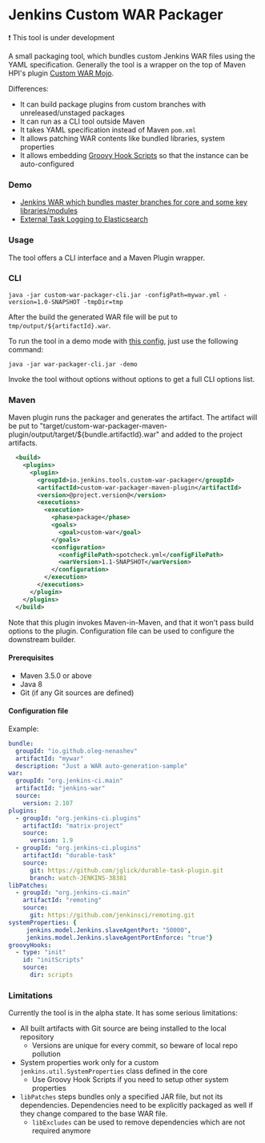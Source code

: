 Jenkins Custom WAR Packager
===

:exclamation: This tool is under development

A small packaging tool, which bundles custom Jenkins WAR files using the YAML specification.
Generally the tool is a wrapper on the top of Maven HPI's plugin 
[Custom WAR Mojo](https://jenkinsci.github.io/maven-hpi-plugin/custom-war-mojo.html).

Differences:

* It can build package plugins from custom branches with unreleased/unstaged packages
* It can run as a CLI tool outside Maven
* It takes YAML specification instead of Maven `pom.xml`
* It allows patching WAR contents like bundled libraries, system properties
* It allows embedding [Groovy Hook Scripts](https://wiki.jenkins.io/display/JENKINS/Groovy+Hook+Script)
so that the instance can be auto-configured

### Demo

* [Jenkins WAR which bundles master branches for core and some key libraries/modules](./demo/all-latest-core)
* [External Task Logging to Elasticsearch](./demo/external-logging-elasticsearch)

### Usage

The tool offers a CLI interface and a Maven Plugin wrapper.

### CLI


```shell
java -jar custom-war-packager-cli.jar -configPath=mywar.yml -version=1.0-SNAPSHOT -tmpDir=tmp
```

After the build the generated WAR file will be put to `tmp/output/${artifactId}.war`.

To run the tool in a demo mode with [this config](./custom-war-packager-cli/src/main/resources/io/jenkins/tools/warpackager/cli/config/sample.yml), just use the following command:

```shell
java -jar war-packager-cli.jar -demo
```

Invoke the tool without options without options to get a full CLI options list.

### Maven

Maven plugin runs the packager and generates the artifact.
The artifact will be put to "target/custom-war-packager-maven-plugin/output/target/${bundle.artifactId}.war"
and added to the project artifacts.

```xml
  <build>
    <plugins>
      <plugin>
        <groupId>io.jenkins.tools.custom-war-packager</groupId>
        <artifactId>custom-war-packager-maven-plugin</artifactId>
        <version>@project.version@</version>
        <executions>
          <execution>
            <phase>package</phase>
            <goals>
              <goal>custom-war</goal>
            </goals>
            <configuration>
              <configFilePath>spotcheck.yml</configFilePath>
              <warVersion>1.1-SNAPSHOT</warVersion>
            </configuration>
          </execution>
        </executions>
      </plugin>
    </plugins>
  </build>

```

Note that this plugin invokes Maven-in-Maven, 
and that it won't pass build options to the plugin.
Configuration file can be used to configure the downstream builder.

#### Prerequisites

* Maven 3.5.0 or above
* Java 8
* Git (if any Git sources are defined)

#### Configuration file

Example:

```yaml
bundle:
  groupId: "io.github.oleg-nenashev"
  artifactId: "mywar"
  description: "Just a WAR auto-generation-sample"
war:
  groupId: "org.jenkins-ci.main"
  artifactId: "jenkins-war"
  source:
    version: 2.107
plugins:
  - groupId: "org.jenkins-ci.plugins"
    artifactId: "matrix-project"
    source:
      version: 1.9
  - groupId: "org.jenkins-ci.plugins"
    artifactId: "durable-task"
    source:
      git: https://github.com/jglick/durable-task-plugin.git
      branch: watch-JENKINS-38381
libPatches:
  - groupId: "org.jenkins-ci.main"
    artifactId: "remoting"
    source:
      git: https://github.com/jenkinsci/remoting.git
systemProperties: {
     jenkins.model.Jenkins.slaveAgentPort: "50000",
     jenkins.model.Jenkins.slaveAgentPortEnforce: "true"}
groovyHooks:
  - type: "init"
    id: "initScripts"
    source: 
      dir: scripts
```

### Limitations

Currently the tool is in the alpha state.
It has some serious limitations:

* All built artifacts with Git source are being installed to the local repository
  * Versions are unique for every commit, so beware of local repo pollution
* System properties work only for a custom `jenkins.util.SystemProperties` class defined in the core
  * Use Groovy Hook Scripts if you need to setup other system properties
* `libPatches` steps bundles only a specified JAR file, but not its dependencies.
Dependencies need to be explicitly packaged as well if they change compared to the base WAR file.
  * `libExcludes` can be used to remove dependencies which are not required anymore
